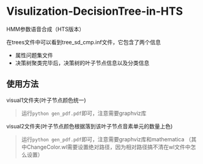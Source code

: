 # Visulization-DecisionTree-in-HTS

HMM参数语音合成（HTS版本）

在trees文件中可以看到tree_sd_cmp.inf文件，它包含了两个信息

* 属性问题集文件
* 决策树聚类完毕后，决策树的叶子节点信息以及分类信息

## 使用方法

visual1文件夹(叶子节点颜色统一)
>运行`python gen_pdf.pdf`即可，注意需要graphviz库

visual2文件夹(叶子节点颜色根据落到该叶子节点音素单元的数量上色)
>运行`python gen_pdf.pdf`即可，注意需要graphviz库和mathematica
（其中ChangeColor.wl需要设置绝对路径，因为相对路径搞不清在wl文件中怎么设置）
